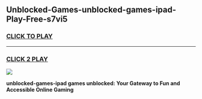 
## Unblocked-Games-unblocked-games-ipad-Play-Free-s7vi5
<h3>
<a href="https://premium76.site?title=unblocked-games-ipad&ref=23A">CLICK TO PLAY</a></h3>
<hr>

<h3>
<a href="https://premium76.site?title=unblocked-games-ipad&ref=23A">CLICK 2 PLAY</a>
  
</h3>

<a href="https://premium76.site?title=unblocked-games-ipad&ref=23A"><img src="https://clearcache.store/games.png"></a>


**unblocked-games-ipad games unblocked: Your Gateway to Fun and Accessible Online Gaming**

